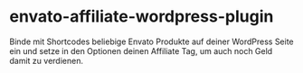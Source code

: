 # envato-affiliate-wordpress-plugin
Binde mit Shortcodes beliebige Envato Produkte auf deiner WordPress Seite ein und setze in den Optionen deinen Affiliate Tag, um auch noch Geld damit zu verdienen.
